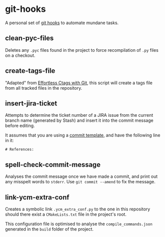 # git-hooks
A personal set of [git hooks](https://git-scm.com/book/en/v2/Customizing-Git-Gt-Hooks)
to automate mundane tasks.

## clean-pyc-files
Deletes any `.pyc` files found in the project to force recompilation of `.py`
files on a checkout.

## create-tags-file
"Adapted" from [Effortless Ctags with Git](https://tbaggery.com/2011/08/08/effortless-ctags-with-git.html),
this script will create a tags file from all tracked files in the repository.

## insert-jira-ticket
Attempts to determine the ticket number of a JIRA issue from the current branch
name (generated by Stash) and insert it into the commit message before editing.

It assumes that you are using a [commit template](https://robots.thoughtbot.com/better-commit-messages-with-a-gitmessage-template),
and have the following line in it:

```
# References:
```

## spell-check-commit-message
Analyses the commit message once we have made a commit, and print out any
misspelt words to `stderr`. Use `git commit --amend` to fix the message.

## link-ycm-extra-conf
Creates a symbolic link `.ycm_extra_conf.py` to the one in this repository
should there exist a `CMakeLists.txt` file in the project's root.

This configuration file is optimised to analyse the `compile_commands.json`
generated in the `build` folder of the project.
